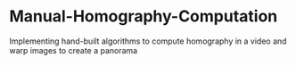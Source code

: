 # Manual-Homography-Computation
Implementing hand-built algorithms to compute homography in a video and warp images to create a panorama
